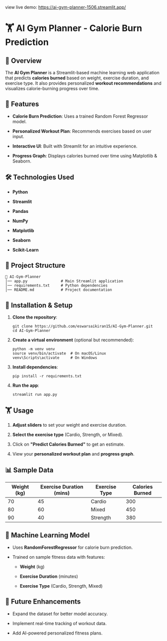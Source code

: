 
view live demo: https://ai-gym-planner-1506.streamlit.app/


# 🏋️ AI Gym Planner - Calorie Burn Prediction

## 📌 Overview

The **AI Gym Planner** is a Streamlit-based machine learning web application that predicts **calories burned** based on weight, exercise duration, and exercise type. It also provides personalized **workout recommendations** and visualizes calorie-burning progress over time.

## 🚀 Features

- **Calorie Burn Prediction**: Uses a trained Random Forest Regressor model.
    
- **Personalized Workout Plan**: Recommends exercises based on user input.
    
- **Interactive UI**: Built with Streamlit for an intuitive experience.
    
- **Progress Graph**: Displays calories burned over time using Matplotlib & Seaborn.
    

## 🛠️ Technologies Used

- **Python**
    
- **Streamlit**
    
- **Pandas**
    
- **NumPy**
    
- **Matplotlib**
    
- **Seaborn**
    
- **Scikit-Learn**
    

## 📂 Project Structure

```
📁 AI-Gym-Planner
│── app.py               # Main Streamlit application
│── requirements.txt     # Python dependencies
│── README.md            # Project documentation
```

## 🔧 Installation & Setup

1. **Clone the repository**:
    
    ```
    git clone https://github.com/eswarsaikiran15/AI-Gym-Planner.git
    cd AI-Gym-Planner
    ```
    
2. **Create a virtual environment** (optional but recommended):
    
    ```
    python -m venv venv
    source venv/bin/activate  # On macOS/Linux
    venv\Scripts\activate     # On Windows
    ```
    
3. **Install dependencies**:
    
    ```
    pip install -r requirements.txt
    ```
    
4. **Run the app**:
    
    ```
    streamlit run app.py
    ```
    

## 🏋️ Usage

1. **Adjust sliders** to set your weight and exercise duration.
    
2. **Select the exercise type** (Cardio, Strength, or Mixed).
    
3. Click on **"Predict Calories Burned"** to get an estimate.
    
4. View your **personalized workout plan** and **progress graph**.
    

## 📊 Sample Data

|Weight (kg)|Exercise Duration (mins)|Exercise Type|Calories Burned|
|---|---|---|---|
|70|45|Cardio|300|
|80|60|Mixed|450|
|90|40|Strength|380|

## 🤖 Machine Learning Model

- Uses **RandomForestRegressor** for calorie burn prediction.
    
- Trained on sample fitness data with features:
    
    - **Weight** (kg)
        
    - **Exercise Duration** (minutes)
        
    - **Exercise Type** (Cardio, Strength, Mixed)
        

## 🎯 Future Enhancements

- Expand the dataset for better model accuracy.
    
- Implement real-time tracking of workout data.
    
- Add AI-powered personalized fitness plans.
